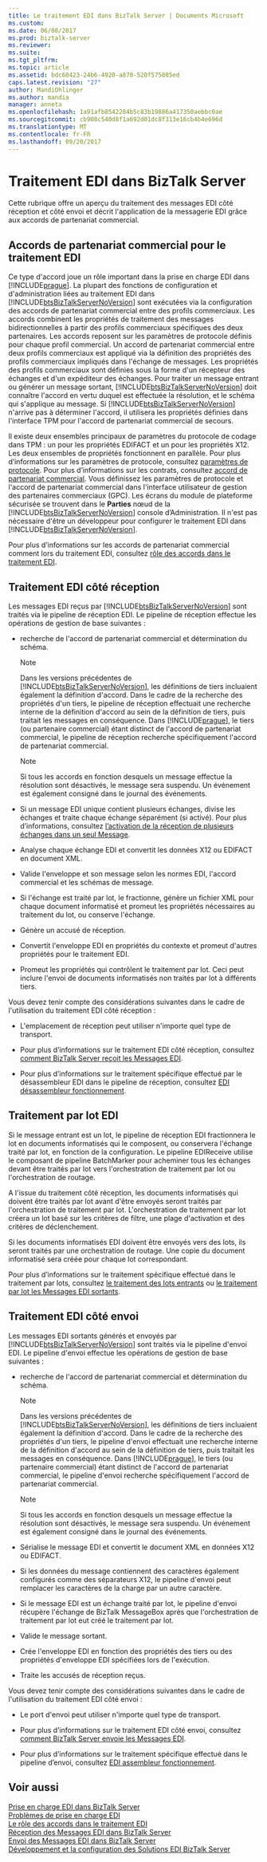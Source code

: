 ```yaml
---
title: Le traitement EDI dans BizTalk Server | Documents Microsoft
ms.custom: 
ms.date: 06/08/2017
ms.prod: biztalk-server
ms.reviewer: 
ms.suite: 
ms.tgt_pltfrm: 
ms.topic: article
ms.assetid: bdc60423-24b6-4920-a870-520f575085ed
caps.latest.revision: "27"
author: MandiOhlinger
ms.author: mandia
manager: anneta
ms.openlocfilehash: 1a91afb8542284b5c83b19886a417350aebbc0ae
ms.sourcegitcommit: cb908c540d8f1a692d01dc8f313e16cb4b4e696d
ms.translationtype: MT
ms.contentlocale: fr-FR
ms.lasthandoff: 09/20/2017
---
```

# <a name="edi-processing-in-biztalk-server"></a>Traitement EDI dans BizTalk Server
Cette rubrique offre un aperçu du traitement des messages EDI côté réception et côté envoi et décrit l'application de la messagerie EDI grâce aux accords de partenariat commercial.  
  
## <a name="trading-partner-agreements-for-edi-processing"></a>Accords de partenariat commercial pour le traitement EDI  
 Ce type d'accord joue un rôle important dans la prise en charge EDI dans [!INCLUDE[prague](../includes/prague-md.md)]. La plupart des fonctions de configuration et d'administration liées au traitement EDI dans [!INCLUDE[btsBizTalkServerNoVersion](../includes/btsbiztalkservernoversion-md.md)] sont exécutées via la configuration des accords de partenariat commercial entre des profils commerciaux. Les accords combinent les propriétés de traitement des messages bidirectionnelles à partir des profils commerciaux spécifiques des deux partenaires. Les accords reposent sur les paramètres de protocole définis pour chaque profil commercial. Un accord de partenariat commercial entre deux profils commerciaux est appliqué via la définition des propriétés des profils commerciaux impliqués dans l'échange de messages. Les propriétés des profils commerciaux sont définies sous la forme d'un récepteur des échanges et d'un expéditeur des échanges. Pour traiter un message entrant ou générer un message sortant, [!INCLUDE[btsBizTalkServerNoVersion](../includes/btsbiztalkservernoversion-md.md)] doit connaître l'accord en vertu duquel est effectuée la résolution, et le schéma qui s'applique au message. Si [!INCLUDE[btsBizTalkServerNoVersion](../includes/btsbiztalkservernoversion-md.md)] n'arrive pas à déterminer l'accord, il utilisera les propriétés définies dans l'interface TPM pour l'accord de partenariat commercial de secours.  
  
 Il existe deux ensembles principaux de paramètres du protocole de codage dans TPM : un pour les propriétés EDIFACT et un pour les propriétés X12. Les deux ensembles de propriétés fonctionnent en parallèle. Pour plus d’informations sur les paramètres de protocole, consultez [paramètres de protocole](../core/protocol-settings.md). Pour plus d’informations sur les contrats, consultez [accord de partenariat commercial](../core/trading-partner-agreement.md). Vous définissez les paramètres de protocole et l'accord de partenariat commercial dans l'interface utilisateur de gestion des partenaires commerciaux (GPC). Les écrans du module de plateforme sécurisée se trouvent dans le **Parties** nœud de la [!INCLUDE[btsBizTalkServerNoVersion](../includes/btsbiztalkservernoversion-md.md)] console d’Administration. Il n'est pas nécessaire d'être un développeur pour configurer le traitement EDI dans [!INCLUDE[btsBizTalkServerNoVersion](../includes/btsbiztalkservernoversion-md.md)].  
  
 Pour plus d’informations sur les accords de partenariat commercial comment lors du traitement EDI, consultez [rôle des accords dans le traitement EDI](../core/the-role-of-agreements-in-edi-processing.md).  
  
## <a name="edi-receive-side-processing"></a>Traitement EDI côté réception  
 Les messages EDI reçus par [!INCLUDE[btsBizTalkServerNoVersion](../includes/btsbiztalkservernoversion-md.md)] sont traités via le pipeline de réception EDI. Le pipeline de réception effectue les opérations de gestion de base suivantes :  
  
-   recherche de l'accord de partenariat commercial et détermination du schéma.  
  
    > [!NOTE]
    >  Dans les versions précédentes de [!INCLUDE[btsBizTalkServerNoVersion](../includes/btsbiztalkservernoversion-md.md)], les définitions de tiers incluaient également la définition d'accord. Dans le cadre de la recherche des propriétés d'un tiers, le pipeline de réception effectuait une recherche interne de la définition d'accord au sein de la définition de tiers, puis traitait les messages en conséquence. Dans [!INCLUDE[prague](../includes/prague-md.md)], le tiers (ou partenaire commercial) étant distinct de l'accord de partenariat commercial, le pipeline de réception recherche spécifiquement l'accord de partenariat commercial.  
  
    > [!NOTE]
    >  Si tous les accords en fonction desquels un message effectue la résolution sont désactivés, le message sera suspendu. Un événement est également consigné dans le journal des événements.  
  
-   Si un message EDI unique contient plusieurs échanges, divise les échanges et traite chaque échange séparément (si activé). Pour plus d’informations, consultez [l’activation de la réception de plusieurs échanges dans un seul Message](../core/enabling-the-receiving-of-multiple-interchanges-in-a-single-message.md).  
  
-   Analyse chaque échange EDI et convertit les données X12 ou EDIFACT en document XML.  
  
-   Valide l'enveloppe et son message selon les normes EDI, l'accord commercial et les schémas de message.  
  
-   Si l'échange est traité par lot, le fractionne, génère un fichier XML pour chaque document informatisé et promeut les propriétés nécessaires au traitement du lot, ou conserve l'échange.  
  
-   Génère un accusé de réception.  
  
-   Convertit l'enveloppe EDI en propriétés du contexte et promeut d'autres propriétés pour le traitement EDI.  
  
-   Promeut les propriétés qui contrôlent le traitement par lot. Ceci peut inclure l'envoi de documents informatisés non traités par lot à différents tiers.  
  
 Vous devez tenir compte des considérations suivantes dans le cadre de l'utilisation du traitement EDI côté réception :  
  
-   L'emplacement de réception peut utiliser n'importe quel type de transport.  
  
-   Pour plus d’informations sur le traitement EDI côté réception, consultez [comment BizTalk Server reçoit les Messages EDI](../core/how-biztalk-server-receives-edi-messages.md).  
  
-   Pour plus d’informations sur le traitement spécifique effectué par le désassembleur EDI dans le pipeline de réception, consultez [EDI désassembleur fonctionnement](../core/how-the-edi-disassembler-works.md).  
  
## <a name="edi-batch-processing"></a>Traitement par lot EDI  
 Si le message entrant est un lot, le pipeline de réception EDI fractionnera le lot en documents informatisés qui le composent, ou conservera l'échange traité par lot, en fonction de la configuration. Le pipeline EDIReceive utilise le composant de pipeline BatchMarker pour acheminer tous les échanges devant être traités par lot vers l'orchestration de traitement par lot ou l'orchestration de routage.  
  
 A l'issue du traitement côté réception, les documents informatisés qui doivent être traités par lot avant d'être envoyés seront traités par l'orchestration de traitement par lot. L'orchestration de traitement par lot créera un lot basé sur les critères de filtre, une plage d'activation et des critères de déclenchement.  
  
 Si les documents informatisés EDI doivent être envoyés vers des lots, ils seront traités par une orchestration de routage. Une copie du document informatisé sera créée pour chaque lot correspondant.  
  
 Pour plus d’informations sur le traitement spécifique effectué dans le traitement par lots, consultez [le traitement des lots entrants](../core/processing-incoming-batches.md) ou [le traitement par lot les Messages EDI sortants](../core/batching-outgoing-edi-messages.md).  
  
## <a name="edi-send-side-processing"></a>Traitement EDI côté envoi  
 Les messages EDI sortants générés et envoyés par [!INCLUDE[btsBizTalkServerNoVersion](../includes/btsbiztalkservernoversion-md.md)] sont traités via le pipeline d'envoi EDI. Le pipeline d'envoi effectue les opérations de gestion de base suivantes :  
  
-   recherche de l'accord de partenariat commercial et détermination du schéma.  
  
    > [!NOTE]
    >  Dans les versions précédentes de [!INCLUDE[btsBizTalkServerNoVersion](../includes/btsbiztalkservernoversion-md.md)], les définitions de tiers incluaient également la définition d'accord. Dans le cadre de la recherche des propriétés d'un tiers, le pipeline d'envoi effectuait une recherche interne de la définition d'accord au sein de la définition de tiers, puis traitait les messages en conséquence. Dans [!INCLUDE[prague](../includes/prague-md.md)], le tiers (ou partenaire commercial) étant distinct de l'accord de partenariat commercial, le pipeline d'envoi recherche spécifiquement l'accord de partenariat commercial.  
  
    > [!NOTE]
    >  Si tous les accords en fonction desquels un message effectue la résolution sont désactivés, le message sera suspendu.  Un événement est également consigné dans le journal des événements.  
  
-   Sérialise le message EDI et convertit le document XML en données X12 ou EDIFACT.  
  
-   Si les données du message contiennent des caractères également configurés comme des séparateurs X12, le pipeline d'envoi peut remplacer les caractères de la charge par un autre caractère.  
  
-   Si le message EDI est un échange traité par lot, le pipeline d'envoi récupère l'échange de BizTalk MessageBox après que l'orchestration de traitement par lot eut créé le traitement par lot.  
  
-   Valide le message sortant.  
  
-   Crée l'enveloppe EDI en fonction des propriétés des tiers ou des propriétés d'enveloppe EDI spécifiées lors de l'exécution.  
  
-   Traite les accusés de réception reçus.  
  
 Vous devez tenir compte des considérations suivantes dans le cadre de l'utilisation du traitement EDI côté envoi :  
  
-   Le port d'envoi peut utiliser n'importe quel type de transport.  
  
-   Pour plus d’informations sur le traitement EDI côté envoi, consultez [comment BizTalk Server envoie les Messages EDI](../core/how-biztalk-server-sends-edi-messages.md).  
  
-   Pour plus d’informations sur le traitement spécifique effectué dans le pipeline d’envoi, consultez [EDI assembleur fonctionnement](../core/how-the-edi-assembler-works.md).  
  
## <a name="see-also"></a>Voir aussi  
 [Prise en charge EDI dans BizTalk Server](../core/edi-support-in-biztalk-server1.md)   
 [Problèmes de prise en charge EDI](../core/edi-support-issues.md)   
 [Le rôle des accords dans le traitement EDI](../core/the-role-of-agreements-in-edi-processing.md)   
 [Réception des Messages EDI dans BizTalk Server](../core/how-biztalk-server-receives-edi-messages.md)   
 [Envoi des Messages EDI dans BizTalk Server](../core/how-biztalk-server-sends-edi-messages.md)   
 [Développement et la configuration des Solutions EDI BizTalk Server](../core/developing-and-configuring-biztalk-server-edi-solutions.md)